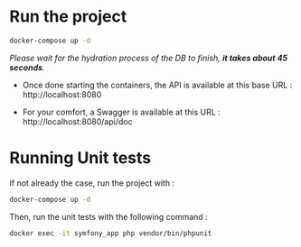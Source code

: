 # Run the project

```bash
docker-compose up -d
```

*Please wait for the hydration process of the DB to finish, **it takes about 45 seconds**.*

- Once done starting the containers, the API is available at this base URL : http://localhost:8080  

- For your comfort, a Swagger is available at this URL : http://localhost:8080/api/doc

# Running Unit tests

If not already the case, run the project with :  
```bash
docker-compose up -d
```
Then, run the unit tests with the following command :
```bash
docker exec -it symfony_app php vendor/bin/phpunit
```
